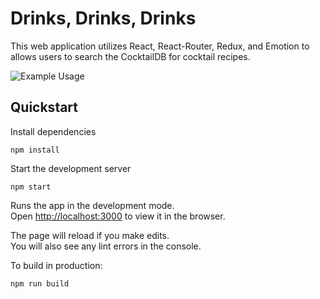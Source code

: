 # Drinks, Drinks, Drinks

This web application utilizes React, React-Router, Redux, and Emotion to allows users to search the CocktailDB for cocktail recipes.

![Example Usage](https://media.giphy.com/media/H436EWgGVFZxx5IGmO/giphy.gif)

## Quickstart

Install dependencies

```
npm install
```

Start the development server

```
npm start
```

Runs the app in the development mode.<br>
Open [http://localhost:3000](http://localhost:3000) to view it in the browser.

The page will reload if you make edits.<br>
You will also see any lint errors in the console.

To build in production:

```
npm run build
```
